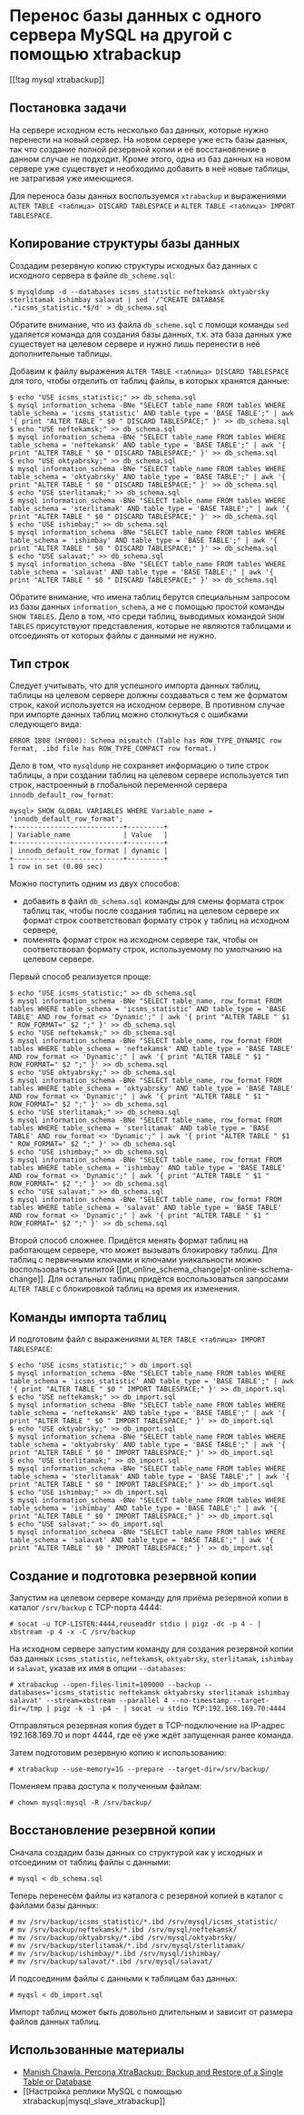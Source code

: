 Перенос базы данных с одного сервера MySQL на другой с помощью xtrabackup
=========================================================================

[[!tag mysql xtrabackup]]

Постановка задачи
-----------------

На сервере исходном есть несколько баз данных, которые нужно перенести на новый сервер. На новом сервере уже есть базы данных, так что создание полной резервной копии и её восстановление в данном случае не подходит. Кроме этого, одна из баз данных на новом сервере уже существует и необходимо добавить в неё новые таблицы, не затрагивая уже имеющиеся.

Для переноса базы данных воспользуемся `xtrabackup` и выражениями `ALTER TABLE <таблица> DISCARD TABLESPACE` и `ALTER TABLE <таблица> IMPORT TABLESPACE`.

Копирование структуры базы данных
---------------------------------

Создадим резервную копию структуры исходных баз данных с исходного сервера в файле `db_scheme.sql`:

    $ mysqldump -d --databases icsms_statistic neftekamsk oktyabrsky sterlitamak ishimbay salavat | sed '/^CREATE DATABASE .*icsms_statistic.*$/d' > db_schema.sql

Обратите внимание, что из файла `db_scheme.sql` с помощи команды `sed` удаляется команда для создания базы данных, т.к. эта база данных уже существует на целевом сервере и нужно лишь перенести в неё дополнительные таблицы.

Добавим к файлу выражения `ALTER TABLE <таблица> DISCARD TABLESPACE` для того, чтобы отделить от таблиц файлы, в которых хранятся данные:

    $ echo "USE icsms_statistic;" >> db_schema.sql
    $ mysql information_schema -BNe "SELECT table_name FROM tables WHERE table_schema = 'icsms_statistic' AND table_type = 'BASE TABLE';" | awk '{ print "ALTER TABLE " $0 " DISCARD TABLESPACE;" }' >> db_schema.sql
    $ echo "USE neftekamsk;" >> db_schema.sql
    $ mysql information_schema -BNe "SELECT table_name FROM tables WHERE table_schema = 'neftekamsk' AND table_type = 'BASE TABLE';" | awk '{ print "ALTER TABLE " $0 " DISCARD TABLESPACE;" }' >> db_schema.sql
    $ echo "USE oktyabrsky;" >> db_schema.sql
    $ mysql information_schema -BNe "SELECT table_name FROM tables WHERE table_schema = 'oktyabrsky' AND table_type = 'BASE TABLE';" | awk '{ print "ALTER TABLE " $0 " DISCARD TABLESPACE;" }' >> db_schema.sql
    $ echo "USE sterlitamak;" >> db_schema.sql
    $ mysql information_schema -BNe "SELECT table_name FROM tables WHERE table_schema = 'sterlitamak' AND table_type = 'BASE TABLE';" | awk '{ print "ALTER TABLE " $0 " DISCARD TABLESPACE;" }' >> db_schema.sql
    $ echo "USE ishimbay;" >> db_schema.sql
    $ mysql information_schema -BNe "SELECT table_name FROM tables WHERE table_schema = 'ishimbay' AND table_type = 'BASE TABLE';" | awk '{ print "ALTER TABLE " $0 " DISCARD TABLESPACE;" }' >> db_schema.sql
    $ echo "USE salavat;" >> db_schema.sql
    $ mysql information_schema -BNe "SELECT table_name FROM tables WHERE table_schema = 'salavat' AND table_type = 'BASE TABLE';" | awk '{ print "ALTER TABLE " $0 " DISCARD TABLESPACE;" }' >> db_schema.sql

Обратите внимание, что имена таблиц берутся специальным запросом из базы данных `information_schema`, а не с помощью простой команды `SHOW TABLES`. Дело в том, что среди таблиц, выводимых командой `SHOW TABLES` присутствуют представления, которые не являются таблицами и отсоединять от которых файлы с данными не нужно.

Тип строк
---------

Следует учитывать, что для успешного импорта данных таблиц, таблицы на целевом сервере должны создаваться с тем же форматом строк, какой используется на исходном сервере. В противном случае при импорте данных таблиц можно столкнуться с ошибками следующего вида:

    ERROR 1808 (HY000): Schema mismatch (Table has ROW_TYPE_DYNAMIC row format, .ibd file has ROW_TYPE_COMPACT row format.)

Дело в том, что `mysqldump` не сохраняет информацию о типе строк таблицы, а при создании таблиц на целевом сервере используется тип строк, настроенный в глобальной переменной сервера `innodb_default_row_format`:

    mysql> SHOW GLOBAL VARIABLES WHERE Variable_name = 'innodb_default_row_format';
    +---------------------------+---------+
    | Variable_name             | Value   |
    +---------------------------+---------+
    | innodb_default_row_format | dynamic |
    +---------------------------+---------+
    1 row in set (0.00 sec)

Можно поступить одним из двух способов:

* добавить в файл `db_schema.sql` команды для смены формата строк таблиц так, чтобы после создания таблиц на целевом сервере их формат строк соответствовал формату строк у таблиц на исходном сервере,
* поменять формат строк на исходном сервере так, чтобы он соответствовал формату строк, используемому по умолчанию на целевом сервере.

Первый способ реализуется проще:

    $ echo "USE icsms_statistic;" >> db_schema.sql
    $ mysql information_schema -BNe "SELECT table_name, row_format FROM tables WHERE table_schema = 'icsms_statistic' AND table_type = 'BASE TABLE' AND row_format <> 'Dynamic';" | awk '{ print "ALTER TABLE " $1 " ROW_FORMAT=" $2 ";" }' >> db_schema.sql
    $ echo "USE neftekamsk;" >> db_schema.sql
    $ mysql information_schema -BNe "SELECT table_name, row_format FROM tables WHERE table_schema = 'neftekamsk' AND table_type = 'BASE TABLE' AND row_format <> 'Dynamic';" | awk '{ print "ALTER TABLE " $1 " ROW_FORMAT=" $2 ";" }' >> db_schema.sql
    $ echo "USE oktyabrsky;" >> db_schema.sql
    $ mysql information_schema -BNe "SELECT table_name, row_format FROM tables WHERE table_schema = 'oktyabrsky' AND table_type = 'BASE TABLE' AND row_format <> 'Dynamic';" | awk '{ print "ALTER TABLE " $1 " ROW_FORMAT=" $2 ";" }' >> db_schema.sql
    $ echo "USE sterlitamak;" >> db_schema.sql
    $ mysql information_schema -BNe "SELECT table_name, row_format FROM tables WHERE table_schema = 'sterlitamak' AND table_type = 'BASE TABLE' AND row_format <> 'Dynamic';" | awk '{ print "ALTER TABLE " $1 " ROW_FORMAT=" $2 ";" }' >> db_schema.sql
    $ echo "USE ishimbay;" >> db_schema.sql
    $ mysql information_schema -BNe "SELECT table_name, row_format FROM tables WHERE table_schema = 'ishimbay' AND table_type = 'BASE TABLE' AND row_format <> 'Dynamic';" | awk '{ print "ALTER TABLE " $1 " ROW_FORMAT=" $2 ";" }' >> db_schema.sql
    $ echo "USE salavat;" >> db_schema.sql
    $ mysql information_schema -BNe "SELECT table_name, row_format FROM tables WHERE table_schema = 'salavat' AND table_type = 'BASE TABLE' AND row_format <> 'Dynamic';" | awk '{ print "ALTER TABLE " $1 " ROW_FORMAT=" $2 ";" }' >> db_schema.sql

Второй способ сложнее. Придётся менять формат таблиц на работающем сервере, что может вызывать блокировку таблиц. Для таблиц с первичными ключами и ключами уникальности можно воспользоваться утилитой [[pt_online_schema_change|pt-online-schema-change]]. Для остальных таблиц придётся воспользоваться запросами `ALTER TABLE` с блокировкой таблиц на время их изменения.

Команды импорта таблиц
----------------------

И подготовим файл с выражениями `ALTER TABLE <таблица> IMPORT TABLESPACE`:

    $ echo "USE icsms_statistic;" > db_import.sql
    $ mysql information_schema -BNe "SELECT table_name FROM tables WHERE table_schema = 'icsms_statistic' AND table_type = 'BASE TABLE';" | awk '{ print "ALTER TABLE " $0 " IMPORT TABLESPACE;" }' >> db_import.sql
    $ echo "USE neftekamsk;" >> db_import.sql
    $ mysql information_schema -BNe "SELECT table_name FROM tables WHERE table_schema = 'neftekamsk' AND table_type = 'BASE TABLE';" | awk '{ print "ALTER TABLE " $0 " IMPORT TABLESPACE;" }' >> db_import.sql
    $ echo "USE oktyabrsky;" >> db_import.sql
    $ mysql information_schema -BNe "SELECT table_name FROM tables WHERE table_schema = 'oktyabrsky' AND table_type = 'BASE TABLE';" | awk '{ print "ALTER TABLE " $0 " IMPORT TABLESPACE;" }' >> db_import.sql
    $ echo "USE sterlitamak;" >> db_import.sql
    $ mysql information_schema -BNe "SELECT table_name FROM tables WHERE table_schema = 'sterlitamak' AND table_type = 'BASE TABLE';" | awk '{ print "ALTER TABLE " $0 " IMPORT TABLESPACE;" }' >> db_import.sql
    $ echo "USE ishimbay;" >> db_import.sql
    $ mysql information_schema -BNe "SELECT table_name FROM tables WHERE table_schema = 'ishimbay' AND table_type = 'BASE TABLE';" | awk '{ print "ALTER TABLE " $0 " IMPORT TABLESPACE;" }' >> db_import.sql
    $ echo "USE salavat;" >> db_import.sql
    $ mysql information_schema -BNe "SELECT table_name FROM tables WHERE table_schema = 'salavat' AND table_type = 'BASE TABLE';" | awk '{ print "ALTER TABLE " $0 " IMPORT TABLESPACE;" }' >> db_import.sql

Создание и подготовка резервной копии
-------------------------------------

Запустим на целевом сервере команду для приёма резервной копии в каталог `/srv/backup` с TCP-порта 4444:

    # socat -u TCP-LISTEN:4444,reuseaddr stdio | pigz -dc -p 4 - | xbstream -p 4 -x -C /srv/backup

На исходном сервере запустим команду для создания резервной копии баз данных `icsms_statistic`, `neftekamsk`, `oktyabrsky`, `sterlitamak`, `ishimbay` и `salavat`, указав их имя в опции `--databases`:

    # xtrabackup --open-files-limit=100000 --backup --databases='icsms_statistic neftekamsk oktyabrsky sterlitamak ishimbay salavat' --stream=xbstream --parallel 4 --no-timestamp --target-dir=/tmp | pigz -k -1 -p4 - | socat -u stdio TCP:192.168.169.70:4444

Отправляться резервная копия будет в TCP-подключение на IP-адрес 192.168.169.70 и порт 4444, где её уже ждёт запущенная ранее команда.

Затем подготовим резервную копию к использованию:

    # xtrabackup --use-memory=1G --prepare --target-dir=/srv/backup/

Поменяем права доступа к полученным файлам:

    # chown mysql:mysql -R /srv/backup/

Восстановление резервной копии
------------------------------

Сначала создадим базы данных со структурой как у исходных и отсоединим от таблиц файлы с данными:

    # mysql < db_schema.sql

Теперь перенесём файлы из каталога с резервной копией в каталог с файлами базы данных:

    # mv /srv/backup/icsms_statistic/*.ibd /srv/mysql/icsms_statistic/
    # mv /srv/backup/neftekamsk/*.ibd /srv/mysql/neftekamsk/
    # mv /srv/backup/oktyabrsky/*.ibd /srv/mysql/oktyabrsky/
    # mv /srv/backup/sterlitamak/*.ibd /srv/mysql/sterlitamak/
    # mv /srv/backup/ishimbay/*.ibd /srv/mysql/ishimbay/
    # mv /srv/backup/salavat/*.ibd /srv/mysql/salavat/

И подсоединим файлы с данными к таблицам баз данных:

    # myqsl < db_import.sql

Импорт таблиц может быть довольно длительным и зависит от размера файлов данных таблиц.

Использованные материалы
------------------------

* [Manish Chawla. Percona XtraBackup: Backup and Restore of a Single Table or Database](https://www.percona.com/blog/2020/04/10/percona-xtrabackup-backup-and-restore-of-a-single-table-or-database/)
* [[Настройка реплики MySQL с помощью xtrabackup|mysql_slave_xtrabackup]]
